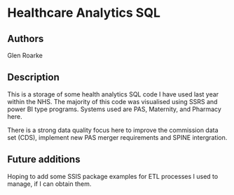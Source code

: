 # Healthcare Analytics SQL

## Authors
Glen Roarke

## Description

This is a storage of some health analytics SQL code I have used last year within the NHS. The majority of this code was visualised using SSRS and power BI type programs. 
Systems used are PAS, Maternity, and Pharmacy here.

There is a strong data quality focus here to improve the commission data set (CDS), implement new PAS merger requirements and SPINE intergration.

## Future additions
Hoping to add some SSIS package examples for ETL processes I used to manage, if I can obtain them.
